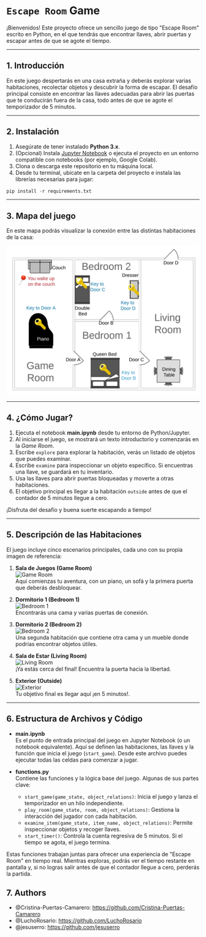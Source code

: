 # `Escape Room` Game

¡Bienvenidos! Este proyecto ofrece un sencillo juego de tipo "Escape Room" escrito en Python, en el que tendrás que encontrar llaves, abrir puertas y escapar antes de que se agote el tiempo.

---

## 1. Introducción

En este juego despertarás en una casa extraña y deberás explorar varias habitaciones, recolectar objetos y descubrir la forma de escapar. El desafío principal consiste en encontrar las llaves adecuadas para abrir las puertas que te conducirán fuera de la casa, todo antes de que se agote el temporizador de 5 minutos.

---

## 2. Instalación

1. Asegúrate de tener instalado **Python 3.x**.
2. (Opcional) Instala [Jupyter Notebook](https://jupyter.org/) o ejecuta el proyecto en un entorno compatible con notebooks (por ejemplo, Google Colab).
3. Clona o descarga este repositorio en tu máquina local.
4. Desde tu terminal, ubícate en la carpeta del proyecto e instala las librerías necesarias para jugar:

``` python
pip install -r requirements.txt
```

---

## 3. Mapa del juego

En este mapa podrás visualizar la conexión entre las distintas habitaciones de la casa:

![Mapa del juego](images/map.jpg)

---

## 4. ¿Cómo Jugar?

1. Ejecuta el notebook **main.ipynb** desde tu entorno de Python/Jupyter.
2. Al iniciarse el juego, se mostrará un texto introductorio y comenzarás en la *Game Room*.
3. Escribe `explore` para explorar la habitación, verás un listado de objetos que puedes examinar.
4. Escribe `examine` para inspeccionar un objeto específico. Si encuentras una llave, se guardará en tu inventario.
5. Usa las llaves para abrir puertas bloqueadas y moverte a otras habitaciones.
6. El objetivo principal es llegar a la habitación `outside` antes de que el contador de 5 minutos llegue a cero.

¡Disfruta del desafío y buena suerte escapando a tiempo!

---

## 5. Descripción de las Habitaciones

El juego incluye cinco escenarios principales, cada uno con su propia imagen de referencia:

1. **Sala de Juegos (Game Room)**  
![Game Room](images/game_room.jpg)  
Aquí comienzas tu aventura, con un piano, un sofá y la primera puerta que deberás desbloquear.

2. **Dormitorio 1 (Bedroom 1)**  
![Bedroom 1](images/bedroom1.jpg)  
Encontrarás una cama y varias puertas de conexión.

3. **Dormitorio 2 (Bedroom 2)**  
![Bedroom 2](images/bedroom2.jpg)  
Una segunda habitación que contiene otra cama y un mueble donde podrías encontrar objetos útiles.

4. **Sala de Estar (Living Room)**  
![Living Room](images/living_room.jpg)  
¡Ya estás cerca del final! Encuentra la puerta hacia la libertad.

1. **Exterior (Outside)**  
![Exterior](images/outside.jpg)  
Tu objetivo final es llegar aquí ¡en 5 minutos!.

---

## 6. Estructura de Archivos y Código

- **main.ipynb**  
Es el punto de entrada principal del juego en Jupyter Notebook (o un notebook equivalente). Aquí se definen las habitaciones, las llaves y la función que inicia el juego (`start_game`). Desde este archivo puedes ejecutar todas las celdas para comenzar a jugar.

- **functions.py**  
Contiene las funciones y la lógica base del juego. Algunas de sus partes clave:

  - `start_game(game_state, object_relations)`: Inicia el juego y lanza el temporizador en un hilo independiente.
  - `play_room(game_state, room, object_relations)`: Gestiona la interacción del jugador con cada habitación.
  - `examine_item(game_state, item_name, object_relations)`: Permite inspeccionar objetos y recoger llaves.
  - `start_timer()`: Controla la cuenta regresiva de 5 minutos. Si el tiempo se agota, el juego termina.

Estas funciones trabajan juntas para ofrecer una experiencia de "Escape Room" en tiempo real. Mientras exploras, podrás ver el tiempo restante en pantalla y, si no logras salir antes de que el contador llegue a cero, perderás la partida.

## 7. Authors

- @Cristina-Puertas-Camarero: <https://github.com/Cristina-Puertas-Camarero>
- @LuchoRosario: <https://github.com/LuchoRosario>
- @jesuserro: <https://github.com/jesuserro>

